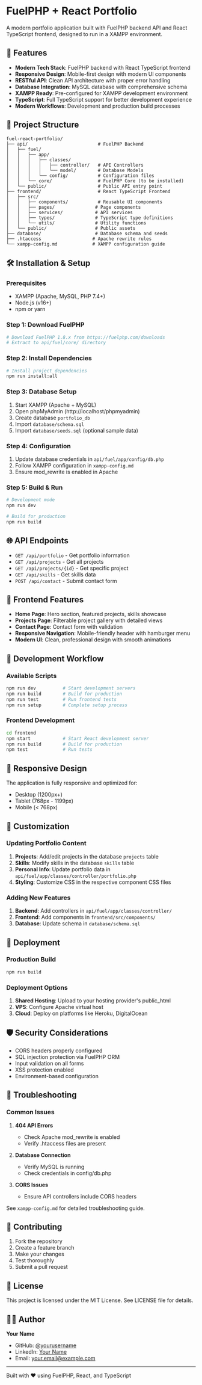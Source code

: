# FuelPHP + React Portfolio

A modern portfolio application built with FuelPHP backend API and React TypeScript frontend, designed to run in a XAMPP environment.

## 🚀 Features

- **Modern Tech Stack**: FuelPHP backend with React TypeScript frontend
- **Responsive Design**: Mobile-first design with modern UI components
- **RESTful API**: Clean API architecture with proper error handling
- **Database Integration**: MySQL database with comprehensive schema
- **XAMPP Ready**: Pre-configured for XAMPP development environment
- **TypeScript**: Full TypeScript support for better development experience
- **Modern Workflows**: Development and production build processes

## 📁 Project Structure

```
fuel-react-portfolio/
├── api/                          # FuelPHP Backend
│   ├── fuel/
│   │   ├── app/
│   │   │   ├── classes/
│   │   │   │   ├── controller/   # API Controllers
│   │   │   │   └── model/        # Database Models
│   │   │   └── config/           # Configuration files
│   │   └── core/                 # FuelPHP Core (to be installed)
│   └── public/                   # Public API entry point
├── frontend/                     # React TypeScript Frontend
│   ├── src/
│   │   ├── components/           # Reusable UI components
│   │   ├── pages/               # Page components
│   │   ├── services/            # API services
│   │   ├── types/               # TypeScript type definitions
│   │   └── utils/               # Utility functions
│   └── public/                  # Public assets
├── database/                    # Database schema and seeds
├── .htaccess                   # Apache rewrite rules
└── xampp-config.md             # XAMPP configuration guide
```

## 🛠️ Installation & Setup

### Prerequisites

- XAMPP (Apache, MySQL, PHP 7.4+)
- Node.js (v16+)
- npm or yarn

### Step 1: Download FuelPHP

```bash
# Download FuelPHP 1.8.x from https://fuelphp.com/downloads
# Extract to api/fuel/core/ directory
```

### Step 2: Install Dependencies

```bash
# Install project dependencies
npm run install:all
```

### Step 3: Database Setup

1. Start XAMPP (Apache + MySQL)
2. Open phpMyAdmin (http://localhost/phpmyadmin)
3. Create database `portfolio_db`
4. Import `database/schema.sql`
5. Import `database/seeds.sql` (optional sample data)

### Step 4: Configuration

1. Update database credentials in `api/fuel/app/config/db.php`
2. Follow XAMPP configuration in `xampp-config.md`
3. Ensure mod_rewrite is enabled in Apache

### Step 5: Build & Run

```bash
# Development mode
npm run dev

# Build for production
npm run build
```

## 🌐 API Endpoints

- `GET /api/portfolio` - Get portfolio information
- `GET /api/projects` - Get all projects
- `GET /api/projects/{id}` - Get specific project
- `GET /api/skills` - Get skills data
- `POST /api/contact` - Submit contact form

## 🎨 Frontend Features

- **Home Page**: Hero section, featured projects, skills showcase
- **Projects Page**: Filterable project gallery with detailed views
- **Contact Page**: Contact form with validation
- **Responsive Navigation**: Mobile-friendly header with hamburger menu
- **Modern UI**: Clean, professional design with smooth animations

## 🔧 Development Workflow

### Available Scripts

```bash
npm run dev          # Start development servers
npm run build        # Build for production
npm run test         # Run frontend tests
npm run setup        # Complete setup process
```

### Frontend Development

```bash
cd frontend
npm start            # Start React development server
npm run build        # Build for production
npm test             # Run tests
```

## 📱 Responsive Design

The application is fully responsive and optimized for:
- Desktop (1200px+)
- Tablet (768px - 1199px)
- Mobile (< 768px)

## 🎯 Customization

### Updating Portfolio Content

1. **Projects**: Add/edit projects in the database `projects` table
2. **Skills**: Modify skills in the database `skills` table
3. **Personal Info**: Update portfolio data in `api/fuel/app/classes/controller/portfolio.php`
4. **Styling**: Customize CSS in the respective component CSS files

### Adding New Features

1. **Backend**: Add controllers in `api/fuel/app/classes/controller/`
2. **Frontend**: Add components in `frontend/src/components/`
3. **Database**: Update schema in `database/schema.sql`

## 🚀 Deployment

### Production Build

```bash
npm run build
```

### Deployment Options

1. **Shared Hosting**: Upload to your hosting provider's public_html
2. **VPS**: Configure Apache virtual host
3. **Cloud**: Deploy on platforms like Heroku, DigitalOcean

## 🛡️ Security Considerations

- CORS headers properly configured
- SQL injection protection via FuelPHP ORM
- Input validation on all forms
- XSS protection enabled
- Environment-based configuration

## 🐛 Troubleshooting

### Common Issues

1. **404 API Errors**
   - Check Apache mod_rewrite is enabled
   - Verify .htaccess files are present

2. **Database Connection**
   - Verify MySQL is running
   - Check credentials in config/db.php

3. **CORS Issues**
   - Ensure API controllers include CORS headers

See `xampp-config.md` for detailed troubleshooting guide.

## 🤝 Contributing

1. Fork the repository
2. Create a feature branch
3. Make your changes
4. Test thoroughly
5. Submit a pull request

## 📄 License

This project is licensed under the MIT License. See LICENSE file for details.

## 👨‍💻 Author

**Your Name**
- GitHub: [@yourusername](https://github.com/yourusername)
- LinkedIn: [Your Name](https://linkedin.com/in/yourname)
- Email: your.email@example.com

---

Built with ❤️ using FuelPHP, React, and TypeScript